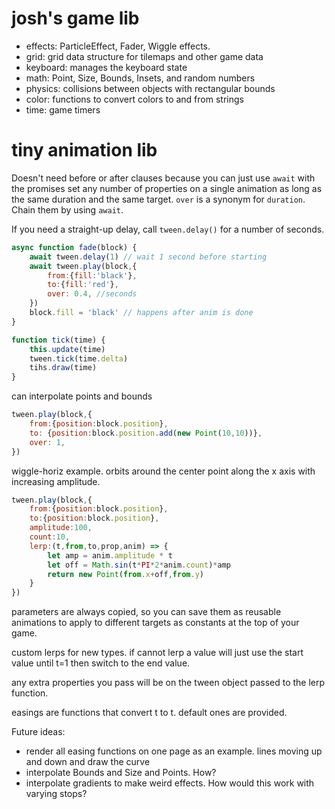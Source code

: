 # josh's game lib



* effects: ParticleEffect, Fader, Wiggle effects.
* grid: grid data structure for tilemaps and other game data
* keyboard: manages the keyboard state
* math: Point, Size, Bounds, Insets, and random numbers
* physics: collisions between objects with rectangular bounds
* color: functions to convert colors to and from strings
* time: game timers



# tiny animation lib

Doesn't need before or after clauses because you can just use `await` with the promises
set any number of properties on a single animation as long as the same duration and
the same target. `over` is a synonym for `duration`. Chain them by using `await`.

If you need a straight-up delay, call `tween.delay()` for a number of seconds.

```javascript
async function fade(block) {
    await tween.delay(1) // wait 1 second before starting
    await tween.play(block,{
        from:{fill:'black'},
        to:{fill:'red'},
        over: 0.4, //seconds
    })
    block.fill = 'black' // happens after anim is done
} 

function tick(time) {
    this.update(time)
    tween.tick(time.delta)
    tihs.draw(time)
}
```



can interpolate points and bounds
```javascript
tween.play(block,{
    from:{position:block.position},
    to: {position:block.position.add(new Point(10,10))},
    over: 1,
})

```


wiggle-horiz example. orbits around the center point along the x axis with increasing amplitude.
```javascript
tween.play(block,{
    from:{position:block.position},
    to:{position:block.position},
    amplitude:100,
    count:10,
    lerp:(t,from,to,prop,anim) => {
        let amp = anim.amplitude * t
        let off = Math.sin(t*PI*2*anim.count)*amp
        return new Point(from.x+off,from.y)
    }
})
```

parameters are always copied, so you can save them as reusable animations to apply to different
targets as constants at the top of your game.

custom lerps for new types. if cannot lerp a value will just use the start value until t=1 then
switch to the end value.

any extra properties you pass will be on the tween object passed to the lerp function.

easings are functions that convert t to t.  default ones are provided.

Future ideas:
* render all easing functions on one page as an example. lines moving up and down and draw the curve
* interpolate Bounds and Size and Points. How?
* interpolate gradients to make weird effects. How would this work with varying stops?



